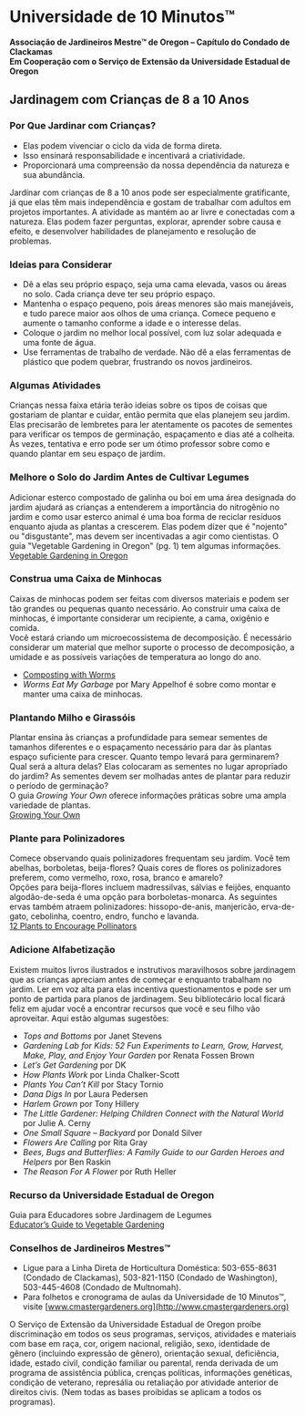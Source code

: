 # Universidade de 10 Minutos™  
**Associação de Jardineiros Mestre™ de Oregon – Capítulo do Condado de Clackamas**  
**Em Cooperação com o Serviço de Extensão da Universidade Estadual de Oregon**  

## Jardinagem com Crianças de 8 a 10 Anos  

### Por Que Jardinar com Crianças?  
- Elas podem vivenciar o ciclo da vida de forma direta.  
- Isso ensinará responsabilidade e incentivará a criatividade.  
- Proporcionará uma compreensão da nossa dependência da natureza e sua abundância.  

Jardinar com crianças de 8 a 10 anos pode ser especialmente gratificante, já que elas têm mais independência e gostam de trabalhar com adultos em projetos importantes. A atividade as mantém ao ar livre e conectadas com a natureza. Elas podem fazer perguntas, explorar, aprender sobre causa e efeito, e desenvolver habilidades de planejamento e resolução de problemas.  

### Ideias para Considerar  
- Dê a elas seu próprio espaço, seja uma cama elevada, vasos ou áreas no solo. Cada criança deve ter seu próprio espaço.  
- Mantenha o espaço pequeno, pois áreas menores são mais manejáveis, e tudo parece maior aos olhos de uma criança. Comece pequeno e aumente o tamanho conforme a idade e o interesse delas.  
- Coloque o jardim no melhor local possível, com luz solar adequada e uma fonte de água.  
- Use ferramentas de trabalho de verdade. Não dê a elas ferramentas de plástico que podem quebrar, frustrando os novos jardineiros.  

### Algumas Atividades  
Crianças nessa faixa etária terão ideias sobre os tipos de coisas que gostariam de plantar e cuidar, então permita que elas planejem seu jardim. Elas precisarão de lembretes para ler atentamente os pacotes de sementes para verificar os tempos de germinação, espaçamento e dias até a colheita. Às vezes, tentativa e erro pode ser um ótimo professor sobre como e quando plantar em seu espaço de jardim.  

### Melhore o Solo do Jardim Antes de Cultivar Legumes  
Adicionar esterco compostado de galinha ou boi em uma área designada do jardim ajudará as crianças a entenderem a importância do nitrogênio no jardim e como usar esterco animal é uma boa forma de reciclar resíduos enquanto ajuda as plantas a crescerem. Elas podem dizer que é "nojento" ou "disgustante", mas devem ser incentivadas a agir como cientistas. O guia "Vegetable Gardening in Oregon" (pg. 1) tem algumas informações.  
[Vegetable Gardening in Oregon](http://catalog.extension.oregonstate.edu/sites/catalog/files/project/pdf/ec871.pdf)  

### Construa uma Caixa de Minhocas  
Caixas de minhocas podem ser feitas com diversos materiais e podem ser tão grandes ou pequenas quanto necessário. Ao construir uma caixa de minhocas, é importante considerar um recipiente, a cama, oxigênio e comida.  
Você estará criando um microecossistema de decomposição. É necessário considerar um material que melhor suporte o processo de decomposição, a umidade e as possíveis variações de temperatura ao longo do ano.  
- [Composting with Worms](https://catalog.extension.oregonstate.edu/em9034)  
- *Worms Eat My Garbage* por Mary Appelhof é sobre como montar e manter uma caixa de minhocas.  

### Plantando Milho e Girassóis  
Plantar ensina às crianças a profundidade para semear sementes de tamanhos diferentes e o espaçamento necessário para dar às plantas espaço suficiente para crescer. Quanto tempo levará para germinarem? Qual será a altura delas? Elas colocaram as sementes no lugar apropriado do jardim? As sementes devem ser molhadas antes de plantar para reduzir o período de germinação?  
O guia *Growing Your Own* oferece informações práticas sobre uma ampla variedade de plantas.  
[Growing Your Own](https://catalog.extension.oregonstate.edu/em9027)  

### Plante para Polinizadores  
Comece observando quais polinizadores frequentam seu jardim. Você tem abelhas, borboletas, beija-flores? Quais cores de flores os polinizadores preferem, como vermelho, roxo, rosa, branco e amarelo?  
Opções para beija-flores incluem madressilvas, sálvias e feijões, enquanto algodão-de-seda é uma opção para borboletas-monarca. As seguintes ervas também atraem polinizadores: hissopo-de-anis, manjericão, erva-de-gato, cebolinha, coentro, endro, funcho e lavanda.  
[12 Plants to Encourage Pollinators](https://extension.oregonstate.edu/news/12-plants-entice-pollinators-your-garden)  

### Adicione Alfabetização  
Existem muitos livros ilustrados e instrutivos maravilhosos sobre jardinagem que as crianças apreciam antes de começar e enquanto trabalham no jardim. Ler em voz alta para elas incentiva questionamentos e pode ser um ponto de partida para planos de jardinagem. Seu bibliotecário local ficará feliz em ajudar você a encontrar recursos que você e seu filho vão aproveitar. Aqui estão algumas sugestões:  
- *Tops and Bottoms* por Janet Stevens  
- *Gardening Lab for Kids: 52 Fun Experiments to Learn, Grow, Harvest, Make, Play, and Enjoy Your Garden* por Renata Fossen Brown  
- *Let’s Get Gardening* por DK  
- *How Plants Work* por Linda Chalker-Scott  
- *Plants You Can’t Kill* por Stacy Tornio  
- *Dana Digs In* por Laura Pedersen  
- *Harlem Grown* por Tony Hillery  
- *The Little Gardener: Helping Children Connect with the Natural World* por Julie A. Cerny  
- *One Small Square – Backyard* por Donald Silver  
- *Flowers Are Calling* por Rita Gray  
- *Bees, Bugs and Butterflies: A Family Guide to our Garden Heroes and Helpers* por Ben Raskin  
- *The Reason For A Flower* por Ruth Heller  

### Recurso da Universidade Estadual de Oregon  
Guia para Educadores sobre Jardinagem de Legumes  
[Educator’s Guide to Vegetable Gardening](https://catalog.extension.oregonstate.edu/em9032)  

### Conselhos de Jardineiros Mestres™  
- Ligue para a Linha Direta de Horticultura Doméstica: 503-655-8631 (Condado de Clackamas), 503-821-1150 (Condado de Washington), 503-445-4608 (Condado de Multnomah).  
- Para folhetos e cronograma de aulas da Universidade de 10 Minutos™, visite [www.cmastergardeners.org](http://www.cmastergardeners.org)  

O Serviço de Extensão da Universidade Estadual de Oregon proíbe discriminação em todos os seus programas, serviços, atividades e materiais com base em raça, cor, origem nacional, religião, sexo, identidade de gênero (incluindo expressão de gênero), orientação sexual, deficiência, idade, estado civil, condição familiar ou parental, renda derivada de um programa de assistência pública, crenças políticas, informações genéticas, condição de veterano, represália ou retaliação por atividade anterior de direitos civis. (Nem todas as bases proibidas se aplicam a todos os programas).